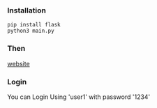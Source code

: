 ### Installation

```
pip install flask
python3 main.py 

```

### Then 

[website](http://127.0.0.1)

### Login

You can Login Using 'user1' with password '1234'

